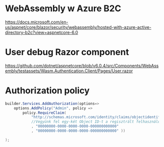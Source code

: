# WebAssembly w Azure B2C

https://docs.microsoft.com/en-us/aspnet/core/blazor/security/webassembly/hosted-with-azure-active-directory-b2c?view=aspnetcore-6.0

# User debug Razor component

https://github.com/dotnet/aspnetcore/blob/v6.0.4/src/Components/WebAssembly/testassets/Wasm.Authentication.Client/Pages/User.razor

# Authorization policy

```csharp
builder.Services.AddAuthorization(options=>
    options.AddPolicy("Admin", policy =>
        policy.RequireClaim(
            "http://schemas.microsoft.com/identity/claims/objectidentifier"
            //Vegyünk fel egy-két Object ID-t a regisztrált felhasználók közül
            , "00000000-0000-0000-0000-000000000000"
            , "00000000-0000-0000-0000-000000000000" ))
    
);
```

